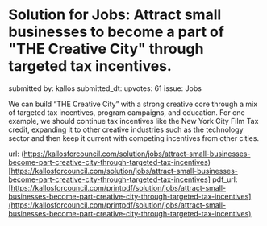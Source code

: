 # Solution for Jobs: Attract small businesses to become a part of "THE Creative City" through targeted tax incentives. #

submitted by: kallos
submitted_dt: 
upvotes: 61
issue: Jobs

We can build “THE Creative City” with a strong creative core through a mix of targeted tax incentives, program campaigns, and education. For one example, we should continue tax incentives like the New York City Film Tax credit, expanding it to other creative industries such as the technology sector and then keep it current with competing incentives from other cities.

url: (https://kallosforcouncil.com/solution/jobs/attract-small-businesses-become-part-creative-city-through-targeted-tax-incentives)[https://kallosforcouncil.com/solution/jobs/attract-small-businesses-become-part-creative-city-through-targeted-tax-incentives]
pdf_url: [https://kallosforcouncil.com/printpdf/solution/jobs/attract-small-businesses-become-part-creative-city-through-targeted-tax-incentives](https://kallosforcouncil.com/printpdf/solution/jobs/attract-small-businesses-become-part-creative-city-through-targeted-tax-incentives)